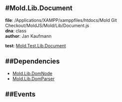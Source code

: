 
#Mold.Lib.Document
---------------------------------------

__file__: /Applications/XAMPP/xamppfiles/htdocs/Mold Git Checkout/MoldJS/Mold/Lib/Document.js  
__dna__: class  
__author__: Jan Kaufmann  

	

__test__: [Mold.Test.Lib.Document](../../Mold/Test/Lib/Document.md) 






##Dependencies
--------------

* [Mold.Lib.DomNode](../../Mold/Lib/DomNode.md) 
* [Mold.Lib.DomParser](../../Mold/Lib/DomParser.md) 


##Events
--------------






 

 


 



		
